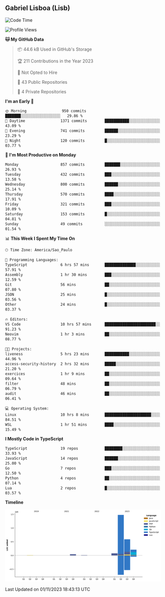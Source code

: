 ## Gabriel Lisboa (Lisb)

<!--START_SECTION:waka-->
![Code Time](http://img.shields.io/badge/Code%20Time-257%20hrs%2024%20mins-blue)

![Profile Views](http://img.shields.io/badge/Profile%20Views-11-blue)

**🐱 My GitHub Data** 

> 📦 44.6 kB Used in GitHub's Storage 
 > 
> 🏆 211 Contributions in the Year 2023
 > 
> 🚫 Not Opted to Hire
 > 
> 📜 43 Public Repositories 
 > 
> 🔑 4 Private Repositories 
 > 
**I'm an Early 🐤** 

```text
🌞 Morning                950 commits         ███████░░░░░░░░░░░░░░░░░░   29.86 % 
🌆 Daytime                1371 commits        ███████████░░░░░░░░░░░░░░   43.09 % 
🌃 Evening                741 commits         ██████░░░░░░░░░░░░░░░░░░░   23.29 % 
🌙 Night                  120 commits         █░░░░░░░░░░░░░░░░░░░░░░░░   03.77 % 
```
📅 **I'm Most Productive on Monday** 

```text
Monday                   857 commits         ███████░░░░░░░░░░░░░░░░░░   26.93 % 
Tuesday                  432 commits         ███░░░░░░░░░░░░░░░░░░░░░░   13.58 % 
Wednesday                800 commits         ██████░░░░░░░░░░░░░░░░░░░   25.14 % 
Thursday                 570 commits         ████░░░░░░░░░░░░░░░░░░░░░   17.91 % 
Friday                   321 commits         ███░░░░░░░░░░░░░░░░░░░░░░   10.09 % 
Saturday                 153 commits         █░░░░░░░░░░░░░░░░░░░░░░░░   04.81 % 
Sunday                   49 commits          ░░░░░░░░░░░░░░░░░░░░░░░░░   01.54 % 
```


📊 **This Week I Spent My Time On** 

```text
🕑︎ Time Zone: America/Sao_Paulo

💬 Programming Languages: 
TypeScript               6 hrs 57 mins       ██████████████░░░░░░░░░░░   57.91 % 
Assembly                 1 hr 30 mins        ███░░░░░░░░░░░░░░░░░░░░░░   12.59 % 
Git                      56 mins             ██░░░░░░░░░░░░░░░░░░░░░░░   07.80 % 
JSON                     25 mins             █░░░░░░░░░░░░░░░░░░░░░░░░   03.56 % 
Other                    24 mins             █░░░░░░░░░░░░░░░░░░░░░░░░   03.37 % 

🔥 Editors: 
VS Code                  10 hrs 57 mins      ███████████████████████░░   91.23 % 
Neovim                   1 hr 3 mins         ██░░░░░░░░░░░░░░░░░░░░░░░   08.77 % 

🐱‍💻 Projects: 
liveness                 5 hrs 23 mins       ███████████░░░░░░░░░░░░░░   44.96 % 
access-security-history  2 hrs 32 mins       █████░░░░░░░░░░░░░░░░░░░░   21.20 % 
exercices                1 hr 9 mins         ██░░░░░░░░░░░░░░░░░░░░░░░   09.64 % 
filter                   48 mins             ██░░░░░░░░░░░░░░░░░░░░░░░   06.79 % 
audit                    46 mins             ██░░░░░░░░░░░░░░░░░░░░░░░   06.41 % 

💻 Operating System: 
Linux                    10 hrs 8 mins       █████████████████████░░░░   84.51 % 
WSL                      1 hr 51 mins        ████░░░░░░░░░░░░░░░░░░░░░   15.49 % 
```

**I Mostly Code in TypeScript** 

```text
TypeScript               19 repos            ████████░░░░░░░░░░░░░░░░░   33.93 % 
JavaScript               14 repos            ██████░░░░░░░░░░░░░░░░░░░   25.00 % 
Go                       7 repos             ███░░░░░░░░░░░░░░░░░░░░░░   12.50 % 
Python                   4 repos             ██░░░░░░░░░░░░░░░░░░░░░░░   07.14 % 
Lua                      2 repos             █░░░░░░░░░░░░░░░░░░░░░░░░   03.57 % 
```



**Timeline**

![Lines of Code chart](https://raw.githubusercontent.com/tenlisboa/tenlisboa/main/assets/bar_graph.png)


 Last Updated on 01/11/2023 18:43:13 UTC
<!--END_SECTION:waka-->
